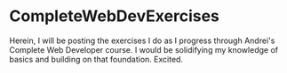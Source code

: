 # CompleteWebDevExercises
Herein, I will be posting the exercises I do as I progress through Andrei's Complete Web Developer course. I would be solidifying my knowledge of basics and building on that foundation. Excited.
